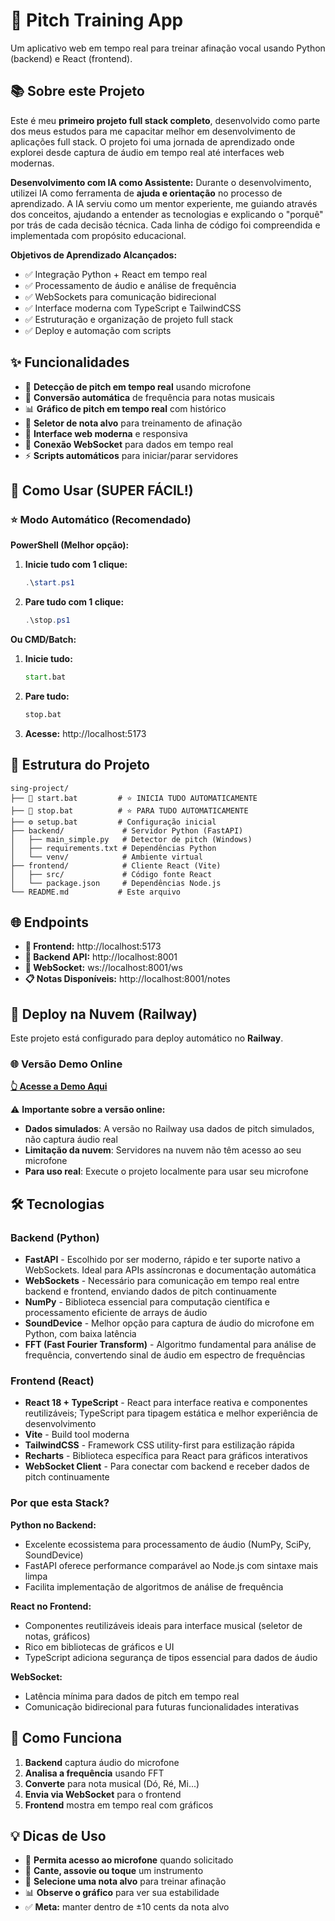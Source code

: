 # 🎵 Pitch Training App

Um aplicativo web em tempo real para treinar afinação vocal usando Python (backend) e React (frontend).

## 📚 Sobre este Projeto

Este é meu **primeiro projeto full stack completo**, desenvolvido como parte dos meus estudos para me capacitar melhor em desenvolvimento de aplicações full stack. O projeto foi uma jornada de aprendizado onde explorei desde captura de áudio em tempo real até interfaces web modernas.

**Desenvolvimento com IA como Assistente:**
Durante o desenvolvimento, utilizei IA como ferramenta de **ajuda e orientação** no processo de aprendizado. A IA serviu como um mentor experiente, me guiando através dos conceitos, ajudando a entender as tecnologias e explicando o "porquê" por trás de cada decisão técnica. Cada linha de código foi compreendida e implementada com propósito educacional.

**Objetivos de Aprendizado Alcançados:**
- ✅ Integração Python + React em tempo real
- ✅ Processamento de áudio e análise de frequência
- ✅ WebSockets para comunicação bidirecional
- ✅ Interface moderna com TypeScript e TailwindCSS
- ✅ Estruturação e organização de projeto full stack
- ✅ Deploy e automação com scripts

## ✨ Funcionalidades

- 🎤 **Detecção de pitch em tempo real** usando microfone
- 🎼 **Conversão automática** de frequência para notas musicais
- 📊 **Gráfico de pitch em tempo real** com histórico
- 🎯 **Seletor de nota alvo** para treinamento de afinação
- 📱 **Interface web moderna** e responsiva
- 🔄 **Conexão WebSocket** para dados em tempo real
- ⚡ **Scripts automáticos** para iniciar/parar servidores

## 🚀 Como Usar (SUPER FÁCIL!)

### ⭐ Modo Automático (Recomendado)

**PowerShell (Melhor opção):**
1. **Inicie tudo com 1 clique:**
   ```powershell
   .\start.ps1
   ```

2. **Pare tudo com 1 clique:**
   ```powershell
   .\stop.ps1
   ```

**Ou CMD/Batch:**
1. **Inicie tudo:**
   ```cmd
   start.bat
   ```

2. **Pare tudo:**
   ```cmd
   stop.bat
   ```

3. **Acesse:** http://localhost:5173


## 📁 Estrutura do Projeto

```
sing-project/
├── 🚀 start.bat         # ⭐ INICIA TUDO AUTOMATICAMENTE
├── 🛑 stop.bat          # ⭐ PARA TUDO AUTOMATICAMENTE
├── ⚙️ setup.bat         # Configuração inicial
├── backend/             # Servidor Python (FastAPI)
│   ├── main_simple.py   # Detector de pitch (Windows)
│   ├── requirements.txt # Dependências Python
│   └── venv/            # Ambiente virtual
├── frontend/            # Cliente React (Vite)
│   ├── src/             # Código fonte React
│   └── package.json     # Dependências Node.js
└── README.md           # Este arquivo
```

## 🌐 Endpoints

- **🎨 Frontend:** http://localhost:5173
- **🔧 Backend API:** http://localhost:8001
- **📡 WebSocket:** ws://localhost:8001/ws
- **📋 Notas Disponíveis:** http://localhost:8001/notes

## 🚀 Deploy na Nuvem (Railway)

Este projeto está configurado para deploy automático no **Railway**. 

### 🌐 Versão Demo Online
**[👆 Acesse a Demo Aqui](https://sing-pitch-project.up.railway.app)**

⚠️ **Importante sobre a versão online:**
- **Dados simulados**: A versão no Railway usa dados de pitch simulados, não captura áudio real
- **Limitação da nuvem**: Servidores na nuvem não têm acesso ao seu microfone
- **Para uso real**: Execute o projeto localmente para usar seu microfone


## 🛠️ Tecnologias

### Backend (Python)
- **FastAPI** - Escolhido por ser moderno, rápido e ter suporte nativo a WebSockets. Ideal para APIs assíncronas e documentação automática
- **WebSockets** - Necessário para comunicação em tempo real entre backend e frontend, enviando dados de pitch continuamente
- **NumPy** - Biblioteca essencial para computação científica e processamento eficiente de arrays de áudio
- **SoundDevice** - Melhor opção para captura de áudio do microfone em Python, com baixa latência
- **FFT (Fast Fourier Transform)** - Algoritmo fundamental para análise de frequência, convertendo sinal de áudio em espectro de frequências

### Frontend (React)
- **React 18 + TypeScript** - React para interface reativa e componentes reutilizáveis; TypeScript para tipagem estática e melhor experiência de desenvolvimento
- **Vite** - Build tool moderna
- **TailwindCSS** - Framework CSS utility-first para estilização rápida
- **Recharts** - Biblioteca específica para React para gráficos interativos
- **WebSocket Client** - Para conectar com backend e receber dados de pitch continuamente

### Por que esta Stack?
**Python no Backend:**
- Excelente ecossistema para processamento de áudio (NumPy, SciPy, SoundDevice)
- FastAPI oferece performance comparável ao Node.js com sintaxe mais limpa
- Facilita implementação de algoritmos de análise de frequência

**React no Frontend:**  
- Componentes reutilizáveis ideais para interface musical (seletor de notas, gráficos)
- Rico em bibliotecas de gráficos e UI
- TypeScript adiciona segurança de tipos essencial para dados de áudio

**WebSocket:**
- Latência mínima para dados de pitch em tempo real
- Comunicação bidirecional para futuras funcionalidades interativas

## 🎯 Como Funciona

1. **Backend** captura áudio do microfone
2. **Analisa a frequência** usando FFT
3. **Converte** para nota musical (Dó, Ré, Mi...)
4. **Envia via WebSocket** para o frontend
5. **Frontend** mostra em tempo real com gráficos

## 💡 Dicas de Uso

- 🎤 **Permita acesso ao microfone** quando solicitado
- 🎵 **Cante, assovie ou toque** um instrumento
- 🎯 **Selecione uma nota alvo** para treinar afinação
- 📊 **Observe o gráfico** para ver sua estabilidade
- ✅ **Meta:** manter dentro de ±10 cents da nota alvo

